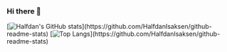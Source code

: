 ### Hi there 👋
[![Halfdan's GitHub stats]([https://github-readme-stats.vercel.app](https://github-readme-stats-halfdan-isaksens-projects.vercel.app/)/api?username=HalfdanIsaksen)](https://github.com/HalfdanIsaksen/github-readme-stats)
[![Top Langs]([https://github-readme-stats.vercel.app](https://github-readme-stats-halfdan-isaksens-projects.vercel.app/)/api/top-langs/?username=HalfdanIsaksen)](https://github.com/HalfdanIsaksen/github-readme-stats)

<!--
**HalfdanIsaksen/HalfdanIsaksen** is a ✨ _special_ ✨ repository because its `README.md` (this file) appears on your GitHub profile.

Here are some ideas to get you started:

- 🔭 I’m currently working on ...
- 🌱 I’m currently learning ...
- 👯 I’m looking to collaborate on ...
- 🤔 I’m looking for help with ...
- 💬 Ask me about ...
- 📫 How to reach me: ...
- 😄 Pronouns: ...
- ⚡ Fun fact: ...
-->
